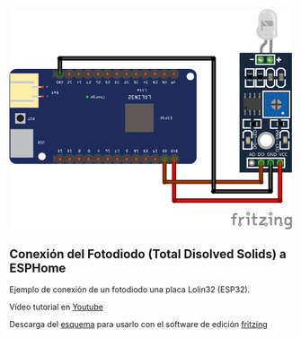 ![Esquema](esquema.png)

 ## Conexión del Fotodiodo (Total Disolved Solids) a ESPHome

Ejemplo de conexión de un fotodiodo una placa Lolin32 (ESP32).

Vídeo tutorial en [Youtube](https://youtu.be/3WWTzFfQp3A)

Descarga del [esquema](esquema.fzz) para usarlo con el software de edición [fritzing](https://fritzing.org/)
